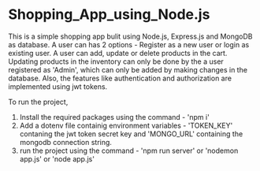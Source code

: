 # Shopping_App_using_Node.js

This is a simple shopping app bulit using Node.js, Express.js and MongoDB as database. A user can has 2 options - Register as a new user or login as existing user. A user can add, update or delete products in the cart.
Updating products in the inventory can only be done by the a user registered as 'Admin', which can only be added by making changes in the database.
Also, the features like authentication and authorization are implemented using jwt tokens.

To run the project, 
1. Install the required packages using the command  - 'npm i'
2. Add a dotenv file containig environment variables - 'TOKEN_KEY' contaning the jwt token secret key and 'MONGO_URL' containing the mongodb connection string.
3. run the project using the command - 'npm run server' or 'nodemon app.js' or 'node app.js'
